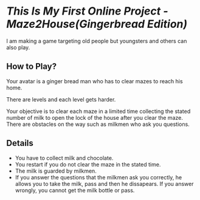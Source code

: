 # *This Is My First Online Project - Maze2House(Gingerbread Edition)*

I am making a game targeting old people but youngsters and others can also play. 

## How to Play?

Your avatar is a ginger bread man who has to clear mazes to reach his home. 

There are levels and each level gets harder.

Your objective is to clear each maze in a limited time collecting the stated number of milk to open the lock of the house after you clear the maze. There are obstacles on the way such as milkmen who ask you questions. 

## Details

- You have to collect milk and chocolate.
- You restart if you do not clear the maze in the stated time.
- The milk is guarded by milkmen.
- If you answer the questions that the milkmen ask you correctly, he allows you to take the milk, pass and then he dissapears. If you answer wrongly, you cannot get the milk bottle or pass. 